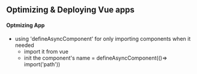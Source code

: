 ## Optimizing & Deploying Vue apps

#### Optmizing App 
- using 'defineAsyncComponent' for only importing components when it needed 
  - import it from vue 
  - init the component's name = defineAsyncComponent(()=> import('path'))

  